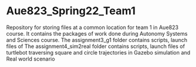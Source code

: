 # Aue823_Spring22_Team1
Repository for storing files at a common location for team 1 in Aue823 course.
It contains the packages of work done during Autonomy Systems and Sciences course. 
The assignment3_g1 folder contains scripts, launch files of 
The assignment4_sim2real folder contains scripts, launch files of turtlebot traversing square and circle trajectories in Gazebo simulation and Real world scenario
